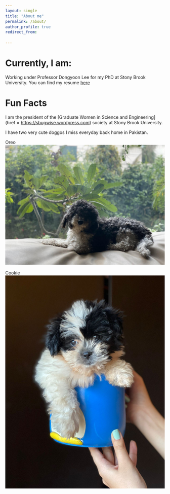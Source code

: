 ```yaml
---
layout: single
title: "About me"
permalink: /about/
author_profile: true
redirect_from: 

---
```


# Currently, I am:
Working under Professor Dongyoon Lee for my PhD at Stony Brook University. 
You can find my resume [here](https://aamirzainab.github.io/files/Resume.pdf)

# Fun Facts
I am the president of the [Graduate Women in Science and Engineering](href = https://sbugwise.wordpress.com) society at Stony Brook University. 

I have two very cute doggos I miss everyday back home in Pakistan. 

Oreo![Oreo](/images/Oreo.JPG "Oreo" )

Cookie![Cookie](/images/Cookie.jpg "Cookie")

